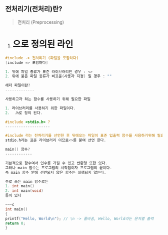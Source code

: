 전처리기(전처리)란?
------------------

> 전처리 (Preprocessing)

1. # 으로 정의된 라인

~~~c
#include -> 전처리기 (파일을 포함하다)
[include => 포함하다]

1. 뒤에 파일 종류가 표준 라이브러리인 경우 : <>
2. 뒤에 붙은 파일 종류가 비표준(사용자 지정) 일 경우 : ""

헤더 파일이란?
-------------

사용하고자 하는 함수를 사용하기 위해 필요한 파일

1. 라이브러리를 사용하기 위한 파일이다.
2.  .h로 정의 된다.

#include <stdio.h> ?
--------------------

#include 라는 전처리기를 선언한 후 뒤에오는 파일이 표준 입출력 함수를 사용하기위해 필요한
stdio.h라는 표준 라이브러리 이므로<>를 붙여 선언 한다.

main() 함수?
------------

기본적으로 함수여서 인수를 가질 수 있고 반환형 또한 있다.
그러나 main 함수는 프로그램의 시작점이자 프로그램의 끝이다.
즉 main 함수 안에 선언되지 않은 함수는 실행되지 않는다.

주로 쓰는 main 함수로는 
1. int main()
2. int main(void)
등이 있다

~~~c
int main()
{
printf("Hello, World\n"); // \n -> 줄바꿈, Hello, World라는 문자열 출력
return 0;
}
~~~